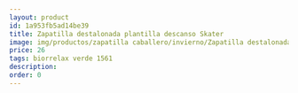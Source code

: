 ```yaml
---
layout: product
id: 1a953fb5ad14be39
title: Zapatilla destalonada plantilla descanso Skater
image: img/productos/zapatilla caballero/invierno/Zapatilla destalonada plantilla descanso Skater=26=biorrelax verde 1561.webp
price: 26
tags: biorrelax verde 1561
description: 
order: 0
---
```

